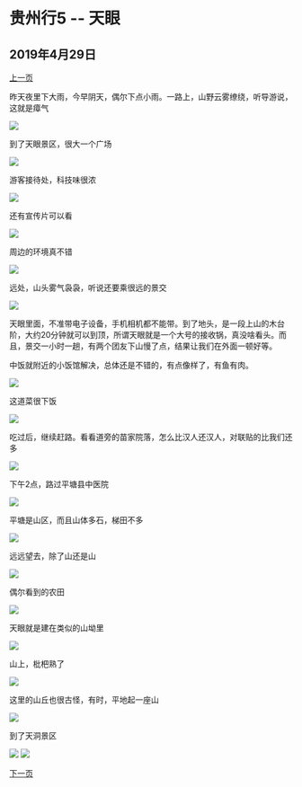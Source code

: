 贵州行5 -- 天眼
=======================

2019年4月29日
-----------------------

[上一页](/2019/04/28/贵州行4.html)

昨天夜里下大雨，今早阴天，偶尔下点小雨。一路上，山野云雾缭绕，听导游说，这就是瘴气

![]({{site.url}}/assets/blog-images/20190429/1-1.jpg)

到了天眼景区，很大一个广场

![]({{site.url}}/assets/blog-images/20190429/1-2.jpg)

游客接待处，科技味很浓

![]({{site.url}}/assets/blog-images/20190429/1-3.jpg)

还有宣传片可以看

![]({{site.url}}/assets/blog-images/20190429/1-4.jpg)

周边的环境真不错

![]({{site.url}}/assets/blog-images/20190429/1-5.jpg)

远处，山头雾气袅袅，听说还要乘很远的景交

![]({{site.url}}/assets/blog-images/20190429/1-6.jpg)

天眼里面，不准带电子设备，手机相机都不能带。到了地头，是一段上山的木台阶，大约20分钟就可以到顶，所谓天眼就是一个大号的接收锅，真没啥看头。而且，景交一小时一趟，有两个团友下山慢了点，结果让我们在外面一顿好等。

中饭就附近的小饭馆解决，总体还是不错的，有点像样了，有鱼有肉。

![]({{site.url}}/assets/blog-images/20190429/1-7.jpg)

这道菜很下饭

![]({{site.url}}/assets/blog-images/20190429/1-8.jpg)

吃过后，继续赶路。看看道旁的苗家院落，怎么比汉人还汉人，对联贴的比我们还多

![]({{site.url}}/assets/blog-images/20190429/1-9.jpg)

下午2点，路过平塘县中医院

![]({{site.url}}/assets/blog-images/20190429/1-10.jpg)

平塘是山区，而且山体多石，梯田不多

![]({{site.url}}/assets/blog-images/20190429/1-11.jpg)

远远望去，除了山还是山

![]({{site.url}}/assets/blog-images/20190429/1-12.jpg)

偶尔看到的农田

![]({{site.url}}/assets/blog-images/20190429/1-13.jpg)

天眼就是建在类似的山坳里

![]({{site.url}}/assets/blog-images/20190429/1-14.jpg)

山上，枇杷熟了

![]({{site.url}}/assets/blog-images/20190429/1-15.jpg)

这里的山丘也很古怪，有时，平地起一座山

![]({{site.url}}/assets/blog-images/20190429/1-16.jpg)

到了天洞景区

![]({{site.url}}/assets/blog-images/20190429/1-17.jpg)
![]({{site.url}}/assets/blog-images/20190429/1-18.jpg)

[下一页](/2019/04/29/贵州行6.html)
